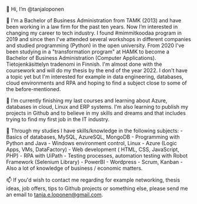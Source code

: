 👋 Hi, I’m @tanjaloponen

👀 I'm a Bachelor of Business Administration from TAMK (2013) and have been working in a law firm for the past ten years. Now I’m interested in changing 
 my career to tech industry. I found #mimmitkoodaa program in 2019 and since then I've attended several workshops in different companies and studied programming 
 (Python) in the open university. From 2020 I've been studying in a "transformation program" at HAMK to become a Bachelor of Business Administration 
 (Computer Applications). Tietojenkäsittelyn tradenomi in Finnish. I'm almost done with the coursework and will do my thesis by the end of the year 2022. 
 I don't have a topic yet but I'm interested for example in data engineering, databases, cloud environments and RPA and hoping to find a subject close to 
 some of the before-mentioned.
 
🌱 I’m currently finishing my last courses and learning about Azure, databases in cloud, Linux and ERP systems. I'm also learning to publish my projects in Github
 and to believe in my skills and dreams and that includes trying to find my first job in the IT industry.
 
💞️ Through my studies I have skills/knowledge in the following subjects: 
        - Basics of databases, MySQL, AzureSQL, MongoDB
        - Programming with Python and Java
        - Windows environment control, Linux
        - Azure (Logic Apps, VMs, DataFactory)
        - Web development ( HTML, CSS, JavaScript, PHP)
        - RPA with UiPath
        - Testing processes, automation testing with Robot Framework (Selenium Library)
        - PowerBI
        - Wordpress
        - Scrum, Kanban
        - Also a lot of knowledge of business / economic matters.

📫 If you'd wish to contact me regarding for example networking, thesis ideas, job offers, tips to Github projects or something else,
  please send me an email to tanja.e.loponen@gmail.com. 

<!---
tanjaloponen/tanjaloponen is a ✨ special ✨ repository because its `README.md` (this file) appears on your GitHub profile.
You can click the Preview link to take a look at your changes.
--->
